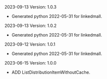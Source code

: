 2023-09-13 Version: 1.0.3
- Generated python 2022-05-31 for linkedmall.

2023-09-13 Version: 1.0.2
- Generated python 2022-05-31 for linkedmall.

2023-09-12 Version: 1.0.1
- Generated python 2022-05-31 for linkedmall.

2023-06-15 Version: 1.0.0
- ADD ListDistributionItemWithoutCache.

